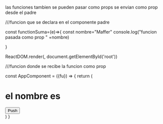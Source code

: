 las funciones tambien se pueden pasar como props se envian como prop desde el padre

 ///funcion que se declara en el componente padre

const functionSuma=(e)=>{
    const nombre="Maffer"
    console.log("funcion pasada como prop " +nombre)
    
}

ReactDOM.render(<AppComponent fu={functionSuma}/>, document.getElementById('root'))

///funcion donde se recibe la funcion como prop

const AppComponent = ({fu}) => {
    return (
        <div>
            <h1>el nombre es </h1>
            <button  onClick={fu}>Push</button>
        </div>
        )
}